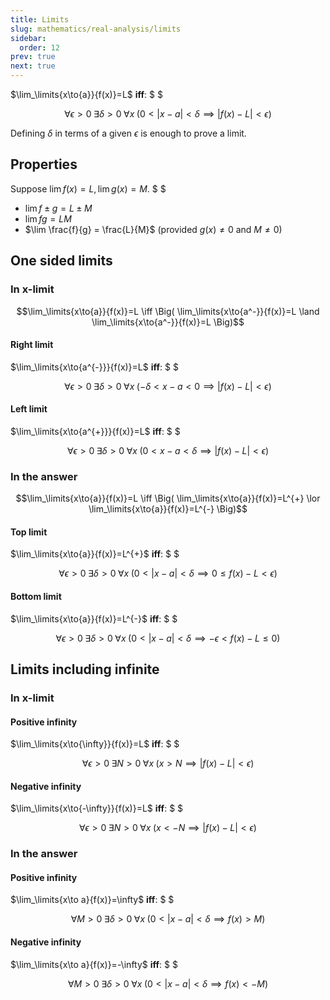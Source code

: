 ```yaml
---
title: Limits
slug: mathematics/real-analysis/limits
sidebar:
  order: 12
prev: true
next: true
---
```


$\lim_\limits{x\to{a}}{f(x)}=L$ **iff**: $ $

```math
\forall{\epsilon>0}\;
\exists{\delta>0}\;
\forall{x}\;
(0<|x-a|<\delta\implies{|f(x)-L|<\epsilon})
```

Defining $\delta$ in terms of a given $\epsilon$ is enough to prove a limit.

## Properties

Suppose $\lim f(x) = L, \lim g(x) =M$. $ $

- $\lim {f \pm g} = L \pm M$
- $\lim {fg} = LM$
- $\lim \frac{f}{g} = \frac{L}{M}$ (provided $g(x)\neq 0$ and $M\neq 0$)

## One sided limits

### In x-limit

```math
\lim_\limits{x\to{a}}{f(x)}=L
\iff
\Big(
\lim_\limits{x\to{a^-}}{f(x)}=L
\land
\lim_\limits{x\to{a^-}}{f(x)}=L
\Big)
```

#### Right limit

$\lim_\limits{x\to{a^{-}}}{f(x)}=L$ **iff**: $ $

```math
\forall{\epsilon>0}\;
\exists{\delta>0}\;
\forall{x}\;
(-\delta<x-a<0\implies{|f(x)-L|<\epsilon})
```

#### Left limit

$\lim_\limits{x\to{a^{+}}}{f(x)}=L$ **iff**: $ $

```math
\forall{\epsilon>0}\;
\exists{\delta>0}\;
\forall{x}\;
(0<x-a<\delta\implies{|f(x)-L|<\epsilon})
```

### In the answer

```math
\lim_\limits{x\to{a}}{f(x)}=L
\iff
\Big(
\lim_\limits{x\to{a}}{f(x)}=L^{+}
\lor
\lim_\limits{x\to{a}}{f(x)}=L^{-}
\Big)
```

#### Top limit

$\lim_\limits{x\to{a}}{f(x)}=L^{+}$ **iff**: $ $

```math
\forall{\epsilon>0}\;
\exists{\delta>0}\;
\forall{x}\;
(0<\lvert{x-a}\rvert<\delta\implies{0\le f(x)-L<\epsilon})
```

#### Bottom limit

$\lim_\limits{x\to{a}}{f(x)}=L^{-}$ **iff**: $ $

```math
\forall{\epsilon>0}\;
\exists{\delta>0}\;
\forall{x}\;
(0<\lvert{x-a}\rvert<\delta\implies{-\epsilon\lt f(x)-L\le 0})
```

## Limits including infinite

### In x-limit

#### Positive infinity

$\lim_\limits{x\to{\infty}}{f(x)}=L$ **iff**: $ $

```math
\forall{\epsilon\gt 0}\;
\exists{N>0}\;
\forall{x}\;
(x\gt N\implies{|f(x)-L|<\epsilon})
```

#### Negative infinity

$\lim_\limits{x\to{-\infty}}{f(x)}=L$ **iff**: $ $

```math
\forall{\epsilon\gt 0}\;
\exists{N>0}\;
\forall{x}\;
(x\lt-N\implies{|f(x)-L|<\epsilon})
```

### In the answer

#### Positive infinity

$\lim_\limits{x\to a}{f(x)}=\infty$ **iff**: $ $

```math
\forall{M\gt 0}\;
\exists{\delta>0}\;
\forall{x}\;
(0<\lvert{x-a}\rvert<\delta\implies{f(x)\gt M})
```

#### Negative infinity

$\lim_\limits{x\to a}{f(x)}=-\infty$ **iff**: $ $

```math
\forall{M\gt 0}\;
\exists{\delta>0}\;
\forall{x}\;
(0<\lvert{x-a}\rvert<\delta\implies{f(x)\lt-M})
```
